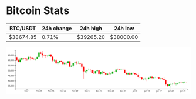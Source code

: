 # Bitcoin Stats

BTC/USDT|24h change|24h high|24h low|
|---|---|---|---|
|$38674.85|0.71%|$39265.20|$38000.00|

<img src="./chart.svg">

